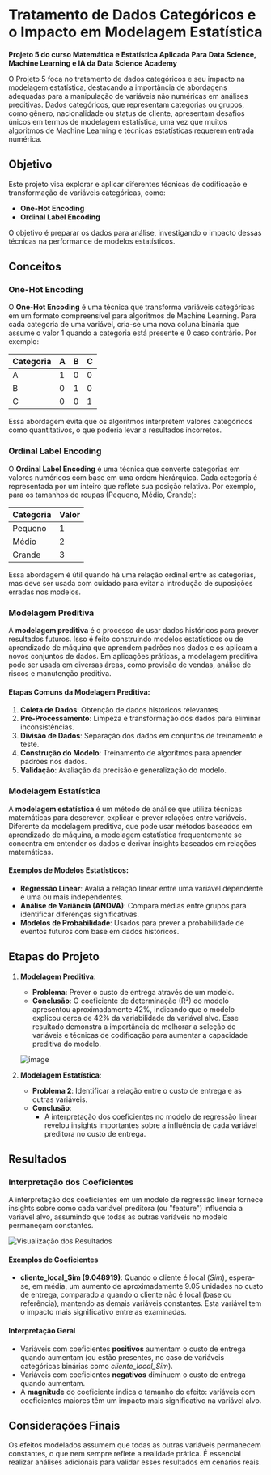 # Tratamento de Dados Categóricos e o Impacto em Modelagem Estatística

**Projeto 5 do curso Matemática e Estatística Aplicada Para Data Science, Machine Learning e IA da Data Science Academy**

O Projeto 5 foca no tratamento de dados categóricos e seu impacto na modelagem estatística, destacando a importância de abordagens adequadas para a manipulação de variáveis não numéricas em análises preditivas. Dados categóricos, que representam categorias ou grupos, como gênero, nacionalidade ou status de cliente, apresentam desafios únicos em termos de modelagem estatística, uma vez que muitos algoritmos de Machine Learning e técnicas estatísticas requerem entrada numérica.

## Objetivo

Este projeto visa explorar e aplicar diferentes técnicas de codificação e transformação de variáveis categóricas, como:
- **One-Hot Encoding**
- **Ordinal Label Encoding**

O objetivo é preparar os dados para análise, investigando o impacto dessas técnicas na performance de modelos estatísticos.

## Conceitos

### One-Hot Encoding
O **One-Hot Encoding** é uma técnica que transforma variáveis categóricas em um formato compreensível para algoritmos de Machine Learning. Para cada categoria de uma variável, cria-se uma nova coluna binária que assume o valor 1 quando a categoria está presente e 0 caso contrário. Por exemplo:

| Categoria | A | B | C |
|-----------|---|---|---|
| A         | 1 | 0 | 0 |
| B         | 0 | 1 | 0 |
| C         | 0 | 0 | 1 |

Essa abordagem evita que os algoritmos interpretem valores categóricos como quantitativos, o que poderia levar a resultados incorretos.

### Ordinal Label Encoding
O **Ordinal Label Encoding** é uma técnica que converte categorias em valores numéricos com base em uma ordem hierárquica. Cada categoria é representada por um inteiro que reflete sua posição relativa. Por exemplo, para os tamanhos de roupas (Pequeno, Médio, Grande):

| Categoria | Valor |
|-----------|-------|
| Pequeno   | 1     |
| Médio     | 2     |
| Grande    | 3     |

Essa abordagem é útil quando há uma relação ordinal entre as categorias, mas deve ser usada com cuidado para evitar a introdução de suposições erradas nos modelos.

### Modelagem Preditiva
A **modelagem preditiva** é o processo de usar dados históricos para prever resultados futuros. Isso é feito construindo modelos estatísticos ou de aprendizado de máquina que aprendem padrões nos dados e os aplicam a novos conjuntos de dados. Em aplicações práticas, a modelagem preditiva pode ser usada em diversas áreas, como previsão de vendas, análise de riscos e manutenção preditiva.

#### Etapas Comuns da Modelagem Preditiva:
1. **Coleta de Dados**: Obtenção de dados históricos relevantes.
2. **Pré-Processamento**: Limpeza e transformação dos dados para eliminar inconsistências.
3. **Divisão de Dados**: Separação dos dados em conjuntos de treinamento e teste.
4. **Construção do Modelo**: Treinamento de algoritmos para aprender padrões nos dados.
5. **Validação**: Avaliação da precisão e generalização do modelo.

### Modelagem Estatística
A **modelagem estatística** é um método de análise que utiliza técnicas matemáticas para descrever, explicar e prever relações entre variáveis. Diferente da modelagem preditiva, que pode usar métodos baseados em aprendizado de máquina, a modelagem estatística frequentemente se concentra em entender os dados e derivar insights baseados em relações matemáticas.

#### Exemplos de Modelos Estatísticos:
- **Regressão Linear**: Avalia a relação linear entre uma variável dependente e uma ou mais independentes.
- **Análise de Variância (ANOVA)**: Compara médias entre grupos para identificar diferenças significativas.
- **Modelos de Probabilidade**: Usados para prever a probabilidade de eventos futuros com base em dados históricos.

## Etapas do Projeto

1. **Modelagem Preditiva**:
   - **Problema**: Prever o custo de entrega através de um modelo.
   - **Conclusão**: O coeficiente de determinação (R²) do modelo apresentou aproximadamente 42%, indicando que o modelo explicou cerca de 42% da variabilidade da variável alvo. Esse resultado demonstra a importância de melhorar a seleção de variáveis e técnicas de codificação para aumentar a capacidade preditiva do modelo.
     
   ![image](https://github.com/user-attachments/assets/fbb9a9ed-8de4-4a26-a9e2-211310bca3dc)

2. **Modelagem Estatística**:
   - **Problema 2**: Identificar a relação entre o custo de entrega e as outras variáveis.
   - **Conclusão**:
     - A interpretação dos coeficientes no modelo de regressão linear revelou insights importantes sobre a influência de cada variável preditora no custo de entrega.

## Resultados

### Interpretação dos Coeficientes
A interpretação dos coeficientes em um modelo de regressão linear fornece insights sobre como cada variável preditora (ou "feature") influencia a variável alvo, assumindo que todas as outras variáveis no modelo permaneçam constantes.

![Visualização dos Resultados](https://github.com/user-attachments/assets/8b052aea-e784-405e-85e3-9f732797c3a7)

#### Exemplos de Coeficientes
- **cliente_local_Sim (9.048919)**: Quando o cliente é local (*Sim*), espera-se, em média, um aumento de aproximadamente 9.05 unidades no custo de entrega, comparado a quando o cliente não é local (base ou referência), mantendo as demais variáveis constantes. Esta variável tem o impacto mais significativo entre as examinadas.

#### Interpretação Geral
- Variáveis com coeficientes **positivos** aumentam o custo de entrega quando aumentam (ou estão presentes, no caso de variáveis categóricas binárias como *cliente_local_Sim*).
- Variáveis com coeficientes **negativos** diminuem o custo de entrega quando aumentam.
- A **magnitude** do coeficiente indica o tamanho do efeito: variáveis com coeficientes maiores têm um impacto mais significativo na variável alvo.

## Considerações Finais

Os efeitos modelados assumem que todas as outras variáveis permanecem constantes, o que nem sempre reflete a realidade prática. É essencial realizar análises adicionais para validar esses resultados em cenários reais.
